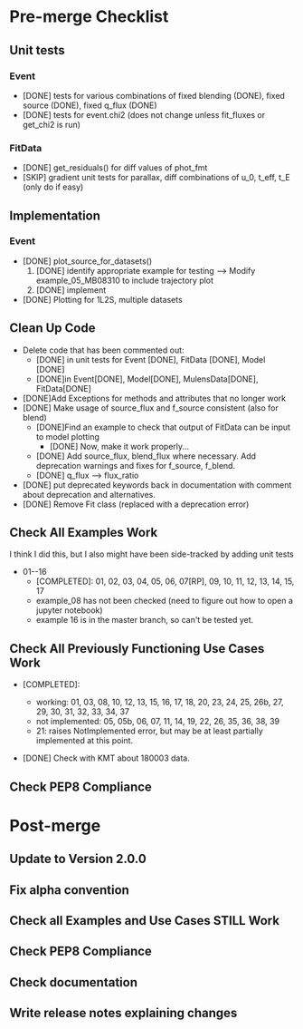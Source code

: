 # Pre-merge Checklist

## Unit tests
### Event
- [DONE] tests for various combinations of fixed blending (DONE), fixed source 
(DONE), 
fixed q_flux (DONE)
- [DONE] tests for event.chi2 (does not change unless fit_fluxes or get_chi2 is 
run)


### FitData
- [DONE] get_residuals() for diff values of phot_fmt
- [SKIP] gradient unit tests for parallax, diff combinations of u_0, t_eff, t_E (only 
do if easy)

## Implementation
### Event
- [DONE] plot_source_for_datasets()
    1) [DONE] identify appropriate example for testing --> Modify 
    example_05_MB08310 to include trajectory plot
    2) [DONE] implement
- [DONE] Plotting for 1L2S, multiple datasets

## Clean Up Code
- Delete code that has been commented out:
    - [DONE] in unit tests for Event [DONE], FitData [DONE], Model [DONE]
    - [DONE]in Event[DONE], Model[DONE], MulensData[DONE], FitData[DONE]
- [DONE]Add Exceptions for methods and attributes that no longer work
- [DONE] Make usage of source_flux and f_source consistent (also for blend)
    - [DONE]Find an example to check that output of FitData can be input to
      model plotting
        - [DONE] Now, make it work properly...
    - [DONE] Add source_flux, blend_flux where necessary. Add deprecation warnings and 
      fixes for f_source, f_blend.
    - [DONE] q_flux --> flux_ratio
- [DONE] put deprecated keywords back in documentation with comment about deprecation 
and alternatives.
- [DONE] Remove Fit class (replaced with a deprecation error)

## Check All Examples Work
I think I did this, but I also might have been side-tracked by adding unit tests
- 01--16
    - [COMPLETED]: 01, 02, 03, 04, 05, 06, 07[RP], 09, 10, 11, 12, 13, 14, 15, 17
    - example_08 has not been checked (need to figure out how to open a jupyter 
      notebook)
    - example 16 is in the master branch, so can't be tested yet.
      
## Check All Previously Functioning Use Cases Work
- [COMPLETED]: 
    - working: 01, 03, 08, 10, 12, 13, 15, 16, 17, 18, 20, 23, 24, 25, 26b, 
        27, 29, 30, 31, 32, 33, 34, 37
    - not implemented: 05, 05b, 06, 07, 11, 14, 19, 22, 26, 35, 36, 38, 39
    - 21: raises NotImplemented error, but may be at least partially 
        implemented at this point.
        
- [DONE] Check with KMT about 180003 data.
    
## Check PEP8 Compliance

# Post-merge

## Update to Version 2.0.0

## Fix alpha convention

## Check all Examples and Use Cases STILL Work

## Check PEP8 Compliance

## Check documentation

## Write release notes explaining changes
